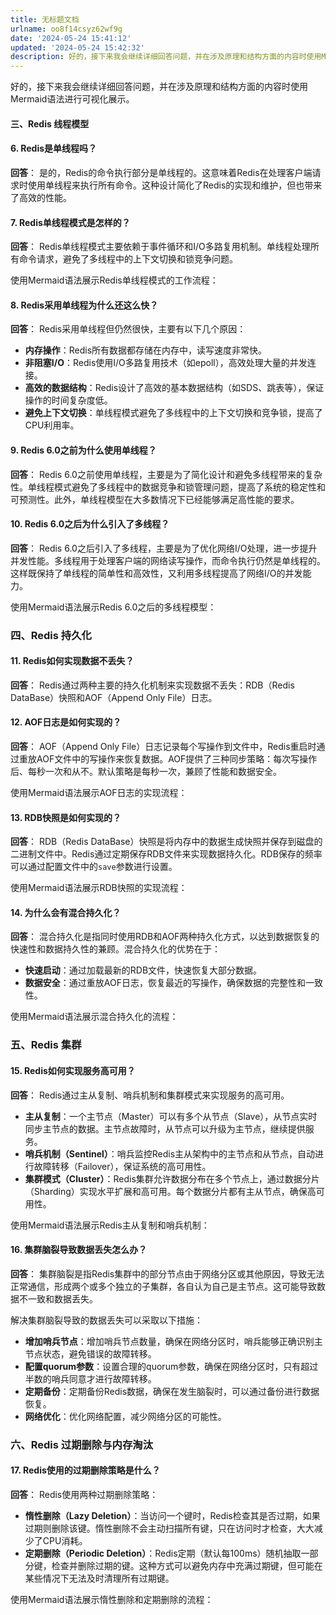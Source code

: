 ```yaml
---
title: 无标题文档
urlname: oo8f14csyz62wf9g
date: '2024-05-24 15:41:12'
updated: '2024-05-24 15:42:32'
description: 好的，接下来我会继续详细回答问题，并在涉及原理和结构方面的内容时使用Mermaid语法进行可视化展示。三、Redis 线程模型6. Redis是单线程吗？回答：是的，Redis的命令执行部分是单线程的。这意味着Redis在处理客户端请求时使用单线程来执行所有命令。这种设计简化了Redis的实现...
---
```

好的，接下来我会继续详细回答问题，并在涉及原理和结构方面的内容时使用Mermaid语法进行可视化展示。

#### 三、Redis 线程模型

#### 6. **Redis是单线程吗？**

**回答**：
是的，Redis的命令执行部分是单线程的。这意味着Redis在处理客户端请求时使用单线程来执行所有命令。这种设计简化了Redis的实现和维护，但也带来了高效的性能。

#### 7. **Redis单线程模式是怎样的？**

**回答**：
Redis单线程模式主要依赖于事件循环和I/O多路复用机制。单线程处理所有命令请求，避免了多线程中的上下文切换和锁竞争问题。

使用Mermaid语法展示Redis单线程模式的工作流程：


#### 8. **Redis采用单线程为什么还这么快？**

**回答**：
Redis采用单线程但仍然很快，主要有以下几个原因：

- **内存操作**：Redis所有数据都存储在内存中，读写速度非常快。
- **非阻塞I/O**：Redis使用I/O多路复用技术（如epoll），高效处理大量的并发连接。
- **高效的数据结构**：Redis设计了高效的基本数据结构（如SDS、跳表等），保证操作的时间复杂度低。
- **避免上下文切换**：单线程模式避免了多线程中的上下文切换和竞争锁，提高了CPU利用率。

#### 9. **Redis 6.0之前为什么使用单线程？**

**回答**：
Redis 6.0之前使用单线程，主要是为了简化设计和避免多线程带来的复杂性。单线程模式避免了多线程中的数据竞争和锁管理问题，提高了系统的稳定性和可预测性。此外，单线程模型在大多数情况下已经能够满足高性能的要求。

#### 10. **Redis 6.0之后为什么引入了多线程？**

**回答**：
Redis 6.0之后引入了多线程，主要是为了优化网络I/O处理，进一步提升并发性能。多线程用于处理客户端的网络读写操作，而命令执行仍然是单线程的。这样既保持了单线程的简单性和高效性，又利用多线程提高了网络I/O的并发能力。

使用Mermaid语法展示Redis 6.0之后的多线程模型：


### 四、Redis 持久化

#### 11. **Redis如何实现数据不丢失？**

**回答**：
Redis通过两种主要的持久化机制来实现数据不丢失：RDB（Redis DataBase）快照和AOF（Append Only File）日志。

#### 12. **AOF日志是如何实现的？**

**回答**：
AOF（Append Only File）日志记录每个写操作到文件中，Redis重启时通过重放AOF文件中的写操作来恢复数据。AOF提供了三种同步策略：每次写操作后、每秒一次和从不。默认策略是每秒一次，兼顾了性能和数据安全。

使用Mermaid语法展示AOF日志的实现流程：


#### 13. **RDB快照是如何实现的？**

**回答**：
RDB（Redis DataBase）快照是将内存中的数据生成快照并保存到磁盘的二进制文件中。Redis通过定期保存RDB文件来实现数据持久化。RDB保存的频率可以通过配置文件中的`save`参数进行设置。

使用Mermaid语法展示RDB快照的实现流程：


#### 14. **为什么会有混合持久化？**

**回答**：
混合持久化是指同时使用RDB和AOF两种持久化方式，以达到数据恢复的快速性和数据持久性的兼顾。混合持久化的优势在于：

- **快速启动**：通过加载最新的RDB文件，快速恢复大部分数据。
- **数据安全**：通过重放AOF日志，恢复最近的写操作，确保数据的完整性和一致性。

使用Mermaid语法展示混合持久化的流程：


### 五、Redis 集群

#### 15. **Redis如何实现服务高可用？**

**回答**：
Redis通过主从复制、哨兵机制和集群模式来实现服务的高可用。

- **主从复制**：一个主节点（Master）可以有多个从节点（Slave），从节点实时同步主节点的数据。主节点故障时，从节点可以升级为主节点，继续提供服务。
- **哨兵机制（Sentinel）**：哨兵监控Redis主从架构中的主节点和从节点，自动进行故障转移（Failover），保证系统的高可用性。
- **集群模式（Cluster）**：Redis集群允许数据分布在多个节点上，通过数据分片（Sharding）实现水平扩展和高可用。每个数据分片都有主从节点，确保高可用性。

使用Mermaid语法展示Redis主从复制和哨兵机制：


#### 16. **集群脑裂导致数据丢失怎么办？**

**回答**：
集群脑裂是指Redis集群中的部分节点由于网络分区或其他原因，导致无法正常通信，形成两个或多个独立的子集群，各自认为自己是主节点。这可能导致数据不一致和数据丢失。

解决集群脑裂导致的数据丢失可以采取以下措施：

- **增加哨兵节点**：增加哨兵节点数量，确保在网络分区时，哨兵能够正确识别主节点状态，避免错误的故障转移。
- **配置quorum参数**：设置合理的quorum参数，确保在网络分区时，只有超过半数的哨兵同意才进行故障转移。
- **定期备份**：定期备份Redis数据，确保在发生脑裂时，可以通过备份进行数据恢复。
- **网络优化**：优化网络配置，减少网络分区的可能性。

### 六、Redis 过期删除与内存淘汰

#### 17. **Redis使用的过期删除策略是什么？**

**回答**：
Redis使用两种过期删除策略：

- **惰性删除（Lazy Deletion）**：当访问一个键时，Redis检查其是否过期，如果过期则删除该键。惰性删除不会主动扫描所有键，只在访问时才检查，大大减少了CPU消耗。
- **定期删除（Periodic Deletion）**：Redis定期（默认每100ms）随机抽取一部分键，检查并删除过期的键。这种方式可以避免内存中充满过期键，但可能在某些情况下无法及时清理所有过期键。

使用Mermaid语法展示惰性删除和定期删除的流程：

